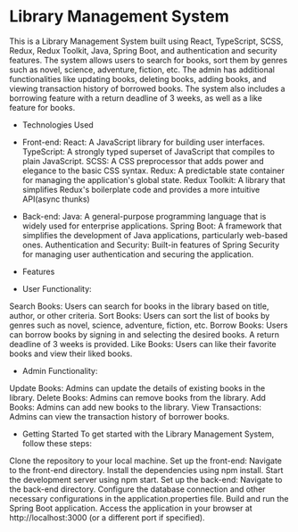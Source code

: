 # Library Management System
This is a Library Management System built using React, TypeScript, SCSS, Redux, Redux Toolkit, Java, Spring Boot, and authentication and security features. The system allows users to search for books, sort them by genres such as novel, science, adventure, fiction, etc. The admin has additional functionalities like updating books, deleting books, adding books, and viewing transaction history of borrowed books. The system also includes a borrowing feature with a return deadline of 3 weeks, as well as a like feature for books.

* Technologies Used

- Front-end:
React: A JavaScript library for building user interfaces.
TypeScript: A strongly typed superset of JavaScript that compiles to plain JavaScript.
SCSS: A CSS preprocessor that adds power and elegance to the basic CSS syntax.
Redux: A predictable state container for managing the application's global state.
Redux Toolkit: A library that simplifies Redux's boilerplate code and provides a more intuitive API(async thunks)

- Back-end:
Java: A general-purpose programming language that is widely used for enterprise applications.
Spring Boot: A framework that simplifies the development of Java applications, particularly web-based ones.
Authentication and Security: Built-in features of Spring Security for managing user authentication and securing the application.

* Features

- User Functionality:

Search Books: Users can search for books in the library based on title, author, or other criteria.
Sort Books: Users can sort the list of books by genres such as novel, science, adventure, fiction, etc.
Borrow Books: Users can borrow books by signing in and selecting the desired books. A return deadline of 3 weeks is provided.
Like Books: Users can like their favorite books and view their liked books.

- Admin Functionality:

Update Books: Admins can update the details of existing books in the library.
Delete Books: Admins can remove books from the library.
Add Books: Admins can add new books to the library.
View Transactions: Admins can view the transaction history of borrower books.

* Getting Started
To get started with the Library Management System, follow these steps:

Clone the repository to your local machine.
Set up the front-end:
Navigate to the front-end directory.
Install the dependencies using npm install.
Start the development server using npm start.
Set up the back-end:
Navigate to the back-end directory.
Configure the database connection and other necessary configurations in the application.properties file.
Build and run the Spring Boot application.
Access the application in your browser at http://localhost:3000 (or a different port if specified).